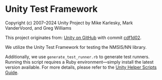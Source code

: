 # Unity Test Framework

Copyright (c) 2007–2024 Unity Project by Mike Karlesky, Mark VanderVoord, and Greg Williams  

This project originates from: [Unity on GitHub](https://github.com/ThrowTheSwitch/Unity) with commit [cdf1d02](https://github.com/ThrowTheSwitch/Unity/commit/cdf1d0297effc2736ee847e557b4275b4f02310b).

We utilize the Unity Test Framework for testing the NMSIS/NN library.  

Additionally, we use `generate_test_runner.rb` to generate test runners. Running this script requires a Ruby environment—simply install the latest version available. For more details, please refer to the [Unity Helper Scripts Guide](https://github.com/ThrowTheSwitch/Unity/blob/master/docs/UnityHelperScriptsGuide.md).  
